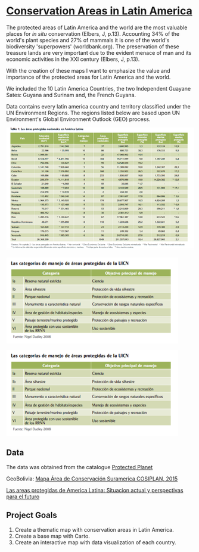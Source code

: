 # [Conservation Areas in Latin America](https://geo.gob.bo/geonetwork/srv/eng/catalog.search#/metadata/46bb6940-2f29-40bd-a330-64edd523a3e9)


The protected areas of Latin America and the world are the most valuable places for *in situ* conservation (Elbers, J, p.13). Accounting 34% of the world's plant species and 27% of mammals it is one of the world's biodiversity 'superpowers' (worldbank.org). The preservation of these treasure lands are very important due to the evident menace of man and its economic activities in the XXI century (Elbers, J, p.13). 

With the creation of these maps I want to emphasize the value and importance of the protected areas for Latin America and the world.

We included the 10 Latin America Countries, the two Independent Guayane Sates: Guyana and Surinam and, the French Guyana.

Data contains every latin america country and territory classified under the UN Environment Regions. The regions listed below are based upon UN Environment's Global Environment Outlook (GEO) process.

![countries](pics/countries.png)

![manejo](pics/manejo.png)

![international](pics/manejo.png)

## Data

The data was obtained from the catalogue [Protected Planet](https://protectedplanet.net/c/unep-regions#Latin%20America%20&%20Caribbean)

GeoBolivia: [Mapa Área de Conservación Suramerica COSIPLAN, 2015](https://geo.gob.bo/geonetwork/srv/eng/catalog.search#/metadata/46bb6940-2f29-40bd-a330-64edd523a3e9)

[Las areas protegidas de America Latina: Situacion actual y perspectivas para el futuro](http://www.dhl.hegoa.ehu.es/ficheros/0000/0695/26.Unión_Internacional_para_la_Conservación_de_la_Naturaleza.pdf)

## Project Goals

1. Create a thematic map with conservation areas in Latin America.
2. Create a base map with Carto.
3. Create an interactive map with data visualization of each country.
